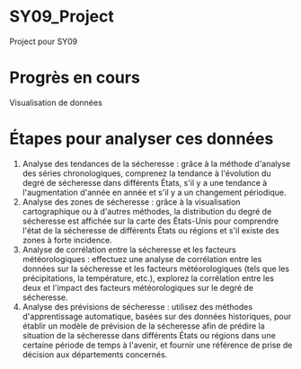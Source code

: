 # SY09_Project
Project pour SY09
# Progrès en cours
Visualisation de données
# Étapes pour analyser ces données
1. Analyse des tendances de la sécheresse : grâce à la méthode d'analyse des séries chronologiques, comprenez la tendance à l'évolution du degré de sécheresse dans différents États, s'il y a une tendance à l'augmentation d'année en année et s'il y a un changement périodique.
2. Analyse des zones de sécheresse : grâce à la visualisation cartographique ou à d'autres méthodes, la distribution du degré de sécheresse est affichée sur la carte des États-Unis pour comprendre l'état de la sécheresse de différents États ou régions et s'il existe des zones à forte incidence.
3. Analyse de corrélation entre la sécheresse et les facteurs météorologiques : effectuez une analyse de corrélation entre les données sur la sécheresse et les facteurs météorologiques (tels que les précipitations, la température, etc.), explorez la corrélation entre les deux et l'impact des facteurs météorologiques sur le degré de sécheresse.
4. Analyse des prévisions de sécheresse : utilisez des méthodes d'apprentissage automatique, basées sur des données historiques, pour établir un modèle de prévision de la sécheresse afin de prédire la situation de la sécheresse dans différents États ou régions dans une certaine période de temps à l'avenir, et fournir une référence de prise de décision aux départements concernés.
